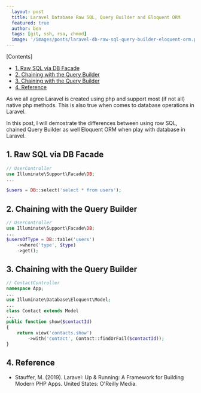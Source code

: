 ```yaml
---
  layout: post
  title: Laravel Database Raw SQL, Query Builder and Eloquent ORM
  featured: true
  author: ben
  tags: [git, ssh, rsa, chmod]
  image: '/images/posts/laravel-db-raw-sql-query-builder-eloquent-orm.png'
---
```


[Contents]

- [1. Raw SQL via DB Facade](#1-raw-sql-via-db-facade)
- [2. Chaining with the Query Builder](#2-chaining-with-the-query-builder)
- [3. Chaining with the Query Builder](#3-chaining-with-the-query-builder)
- [4. Reference](#4-reference)
  
  
As we all agree Laravel is created using php and support most (if not all) native php methods. This is also true when comes to database operations in Laravel.  

In this post, I will demostrate the differences between using row SQL, chained Query Builder as well Eloquent ORM when play with database in Laravel.  

## 1. Raw SQL via DB Facade
```php
// UserController
use Illuminate\Support\Facade\DB;
...

$users = DB::select('select * from users');
```
  
## 2. Chaining with the Query Builder
```php
// UserController
use Illuminate\Support\Facade\DB;
...
$usersOfType = DB::table('users')
    ->where('type', $type)
    ->get();
```
  
## 3. Chaining with the Query Builder
```php
// ContactController
namespace App;
...
use Illuminate\Database\Eloquent\Model;
...
class Contact extends Model
...
public function show($contactId)
{
    return view('contacts.show')
        ->with('contact', Contact::findOrFail($contactId));
}
```
  
## 4. Reference
- Stauffer, M. (2019). Laravel: Up & Running: A Framework for Building Modern PHP Apps. United States: O'Reilly Media.
